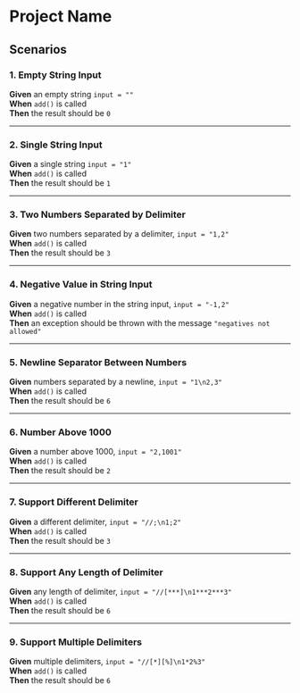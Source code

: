 # Project Name

## Scenarios

### 1. Empty String Input

**Given** an empty string `input = ""`  
**When** `add()` is called  
**Then** the result should be `0`

---

### 2. Single String Input

**Given** a single string `input = "1"`  
**When** `add()` is called  
**Then** the result should be `1`

---

### 3. Two Numbers Separated by Delimiter

**Given** two numbers separated by a delimiter, `input = "1,2"`  
**When** `add()` is called  
**Then** the result should be `3`

---

### 4. Negative Value in String Input

**Given** a negative number in the string input, `input = "-1,2"`  
**When** `add()` is called  
**Then** an exception should be thrown with the message `"negatives not allowed"`

---

### 5. Newline Separator Between Numbers

**Given** numbers separated by a newline, `input = "1\n2,3"`  
**When** `add()` is called  
**Then** the result should be `6`

---

### 6. Number Above 1000

**Given** a number above 1000, `input = "2,1001"`  
**When** `add()` is called  
**Then** the result should be `2`

---

### 7. Support Different Delimiter

**Given** a different delimiter, `input = "//;\n1;2"`  
**When** `add()` is called  
**Then** the result should be `3`

---

### 8. Support Any Length of Delimiter

**Given** any length of delimiter, `input = "//[***]\n1***2***3"`  
**When** `add()` is called  
**Then** the result should be `6`

---

### 9. Support Multiple Delimiters

**Given** multiple delimiters, `input = "//[*][%]\n1*2%3"`  
**When** `add()` is called  
**Then** the result should be `6`
